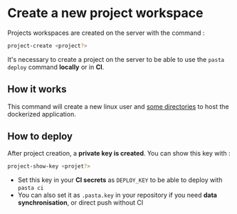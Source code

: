 # Create a new project workspace

Projects workspaces are created on the server with the command :

```bash
project-create <project?>
```

It's necessary to create a project on the server to be able to use the `pasta deploy` command **locally** or in **CI**.


## How it works

This command will create a new linux user and [some directories](00.server/04.more/00.file-structure?id=after-project-creation) to host the dockerized application.


## How to deploy

After project creation, a **private key is created**.
You can show this key with : 
```bash
project-show-key <projet?>
```

- Set this key in your **CI secrets** as `DEPLOY_KEY` to be able to deploy with `pasta ci`
- You can also set it as `.pasta.key` in your repository if you need **data synchronisation**, or direct push without CI
